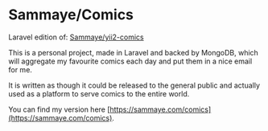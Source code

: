 # Sammaye/Comics

Laravel edition of: [Sammaye/yii2-comics](https://github.com/Sammaye/yii2-comics)

This is a personal project, made in Laravel and backed by MongoDB, which will aggregate my favourite comics each day and put them in a nice email for me.

It is written as though it could be released to the general public and actually used as a platform to serve comics to the entire world.

You can find my version here [https://sammaye.com/comics](https://sammaye.com/comics).
